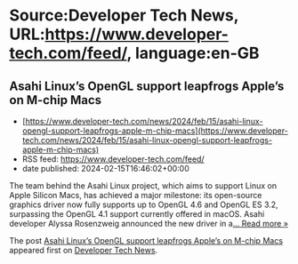 # Source:Developer Tech News, URL:https://www.developer-tech.com/feed/, language:en-GB

## Asahi Linux’s OpenGL support leapfrogs Apple’s on M-chip Macs
 - [https://www.developer-tech.com/news/2024/feb/15/asahi-linux-opengl-support-leapfrogs-apple-m-chip-macs](https://www.developer-tech.com/news/2024/feb/15/asahi-linux-opengl-support-leapfrogs-apple-m-chip-macs)
 - RSS feed: https://www.developer-tech.com/feed/
 - date published: 2024-02-15T16:46:02+00:00

<p>The team behind the Asahi Linux project, which aims to support Linux on Apple Silicon Macs, has achieved a major milestone: its open-source graphics driver now fully supports up to OpenGL 4.6 and OpenGL ES 3.2, surpassing the OpenGL 4.1 support currently offered in macOS. Asahi developer Alyssa Rosenzweig announced the new driver in a<a class="excerpt-read-more" href="https://www.developer-tech.com/news/2024/feb/15/asahi-linux-opengl-support-leapfrogs-apple-m-chip-macs/" title="ReadAsahi Linux&#8217;s OpenGL support leapfrogs Apple&#8217;s on M-chip Macs">... Read more &#187;</a></p>
<p>The post <a href="https://www.developer-tech.com/news/2024/feb/15/asahi-linux-opengl-support-leapfrogs-apple-m-chip-macs/">Asahi Linux&#8217;s OpenGL support leapfrogs Apple&#8217;s on M-chip Macs</a> appeared first on <a href="https://www.developer-tech.com">Developer Tech News</a>.</p>

